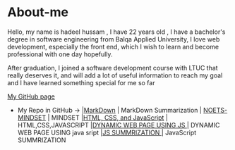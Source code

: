 # About-me 
Hello, my name is hadeel  hussam , I have 22 years  old , I have a bachelor's degree in software engineering from Balqa Applied University, I love web development, especially the front end, which I wish to learn and become professional with one day hopefully.

After graduation, I joined a software development course with LTUC that really deserves it, and will add a lot of useful information to reach my goal and I have learned something special for me so far 



[My GitHub page](https://hadeelhhawajreh@github.com/)

* My Repo in GitHub ->
|[MarkDown](https://hadeelhhawajreh.github.io/read01-markdown/markdown%20summ.md) | MarkDown Summarization
| [NOETS-MINDSET](https://hadeelhhawajreh.github.io/Read-notes/)                  | MINDSET 
|[HTML, CSS, and JavaScript](https://hadeelhhawajreh.github.io/lab6_js/)          | HTML,CSS,JAVASCRIPT 
|[DYNAMIC WEB PAGE USING JS ](https://hadeelhhawajreh.github.io/flower/flo.html)  | DYNAMIC WEB PAGE USING java sript
|[JS SUMMRIZATION ](https://hadeelhhawajreh.github.io/Read-notes/read-lab07)      | JavaScript SUMMRIZATION





